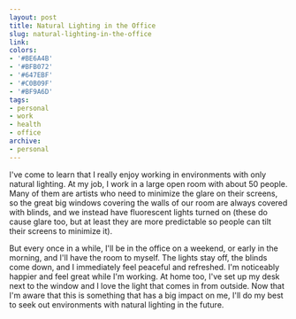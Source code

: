 ```yaml
---
layout: post
title: Natural Lighting in the Office
slug: natural-lighting-in-the-office
link:
colors:
- '#BE6A4B'
- '#BFB072'
- '#647EBF'
- '#C0B09F'
- '#BF9A6D'
tags:
- personal
- work
- health
- office
archive:
- personal
---
```


I've come to learn that I really enjoy working in environments with only natural lighting. At my job, I work in a large open room with about 50 people. Many of them are artists who need to minimize the glare on their screens, so the great big windows covering the walls of our room are always covered with blinds, and we instead have fluorescent lights turned on (these do cause glare too, but at least they are more predictable so people can tilt their screens to minimize it).

But every once in a while, I'll be in the office on a weekend, or early in the morning, and I'll have the room to myself. The lights stay off, the blinds come down, and I immediately feel peaceful and refreshed. I'm noticeably happier and feel great while I'm working. At home too, I've set up my desk next to the window and I love the light that comes in from outside. Now that I'm aware that this is something that has a big impact on me, I'll do my best to seek out environments with natural lighting in the future.
